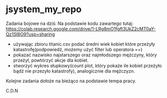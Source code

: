 # jsystem_my_repo


Zadania bojowe na dziś:
Na podstawie kodu zawartego tutaj: https://colab.research.google.com/drive/1-LRg8mO1fgft3UkZ2cMT0aY-Qz1Sl8O9?usp=sharing
- używając zbioru titanic.csv podać średni wiek kobiet które przeżyły katastrofę(podpowiedź, możemy użyć filter lub operatora ==)
- pokazać nazwisko najstarszego oraz najmłodszego mężczyny, który przeżył, powtórzyć akcje dla kobiet.
- stworzyć wykres słupkowy(count plot, który pokaże ile kobiet przeżyło bądź nie przezyło katastrofy),  analogicznie dla mężczyzn.

Kolejne zadania dołoże na bieżąco na podstawie tempa pracy.

C.D.N

